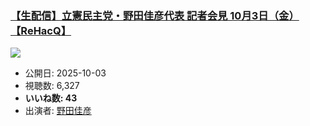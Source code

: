 ### [【生配信】立憲民主党・野田佳彦代表 記者会見 10月3日（金）【ReHacQ】](https://www.youtube.com/watch?v=vmARaVa65Uo)
[![](https://img.youtube.com/vi/vmARaVa65Uo/sddefault.jpg)](https://www.youtube.com/watch?v=vmARaVa65Uo)
-   公開日: 2025-10-03
-   視聴数: 6,327
-   **いいね数: 43**
-   出演者: [野田佳彦](/rehacq_fan/people/野田佳彦 "wikilink")
